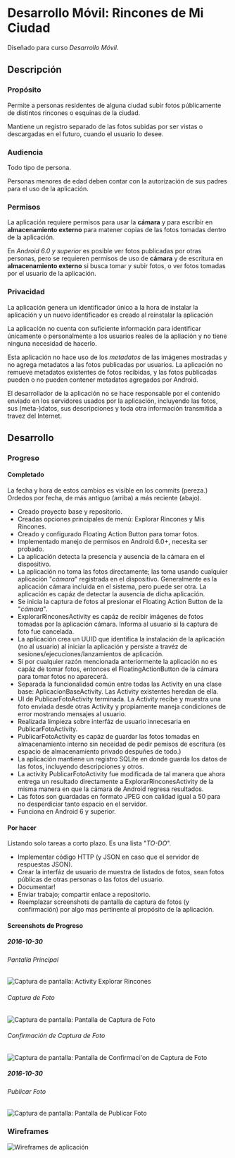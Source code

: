 Desarrollo Móvil: Rincones de Mi Ciudad
=======================================

Diseñado para curso *Desarrollo Móvil*.

Descripción
-----------

### Propósito

Permite a personas residentes de alguna ciudad subir fotos públicamente de distintos rincones o esquinas de la ciudad.

Mantiene un registro separado de las fotos subidas por ser vistas o descargadas en el futuro, cuando el usuario lo desee.

### Audiencia

Todo tipo de persona.

Personas menores de edad deben contar con la autorización de sus padres para el uso de la aplicación.

### Permisos

La aplicación requiere permisos para usar la **cámara** y para escribir en **almacenamiento externo** para matener copias de las fotos tomadas dentro de la aplicación.

En *Android 6.0 y superior* es posible ver fotos publicadas por otras personas, pero se requieren permisos de uso de **cámara** y de escritura en **almacenamiento externo** si busca tomar y subir fotos, o ver fotos tomadas por el usuario de la aplicación.

### Privacidad

La aplicación genera un identificador único a la hora de instalar la aplicación y un nuevo identificador es creado al reinstalar la aplicación

La aplicación no cuenta con suficiente información para identificar únicamente o personalmente a los usuarios reales de la apliación y no tiene ninguna necesidad de hacerlo.

Esta aplicación no hace uso de los *metadatos* de las imágenes mostradas y no agrega metadatos a las fotos publicadas por usuarios. La aplicación no remueve metadatos existentes de fotos recibidas, y las fotos publicadas pueden o no pueden contener metadatos agregados por Android.

El desarrollador de la aplicación no se hace responsable por el contenido enviado en los servidores usados por la aplicación, incluyendo las fotos, sus (meta-)datos, sus descripciones y toda otra información transmitida a travez del Internet.

Desarrollo
----------

### Progreso

#### Completado

La fecha y hora de estos cambios es visible en los commits (pereza.) Ordedos por fecha, de más antiguo (arriba) a más reciente (abajo).

* Creado proyecto base y repositorio.
* Creadas opciones principales de menú: Explorar Rincones y Mis Rincones.
* Creado y configurado Floating Action Button para tomar fotos.
* Implementado manejo de permisos en Android 6.0+, necesita ser probado.
* La aplicación detecta la presencia y ausencia de la cámara en el dispositivo.
* La aplicación no toma las fotos directamente; las toma usando cualquier aplicación "*cámara*" registrada en el dispositivo. Generalmente es la aplicación cámara incluida en el sistema, pero puede ser otra. La aplicación es capáz de detectar la ausencia de dicha aplicación.
* Se inicia la captura de fotos al presionar el Floating Action Button de la "*cámara*".
* ExplorarRinconesActivity es capáz de recibir imágenes de fotos tomadas por la aplicación cámara. Informa al usuario si la captura de foto fue cancelada.
* La aplicación crea un UUID que identifica la instalación de la aplicación (no al usuario) al iniciar la aplicación y persiste a travéz de sesiones/ejecuciones/lanzamientos de aplicación.
* Si por cualquier razón mencionada anteriormente la aplicación no es capáz de tomar fotos, entonces el FloatingActionButton de la cámara para tomar fotos no aparecerá.
* Separada la funcionalidad común entre todas las Activity en una clase base: AplicacionBaseActivity. Las Activity existentes heredan de ella.
* UI de PublicarFotoActivity terminada. La Activity recibe y muestra una foto enviada desde otras Activity y propiamente maneja condiciones de error mostrando mensajes al usuario.
* Realizada limpieza sobre interfáz de usuario innecesaria en PublicarFotoActivity.
* PublicarFotoActivity es capáz de guardar las fotos tomadas en almacenamiento interno sin neceidad de pedir pemisos de escritura (es espacio de almacenamiento privado despuñes de todo.)
* La aplicación mantiene un registro SQLite en donde guarda los datos de las fotos, incluyendo descripciones y otros.
* La activity PublicarFotoActivity fue modificada de tal manera que ahora entrega un resultado directamente a ExplorarRinconesActivity de la misma manera en que la cámara de Android regresa resultados.
* Las fotos son guardadas en formato JPEG con calidad igual a 50 para no desperdiciar tanto espacio en el servidor.
* Funciona en Android 6 y superior.

#### Por hacer

Listando solo tareas a corto plazo. Es una lista "*TO-DO*".

* Implementar código HTTP (y JSON en caso que el servidor de respuestas JSON).
* Crear la interfáz de usuario de muestra de listados de fotos, sean fotos públicas de otras personas o las fotos del usuario.
* Documentar!
* Enviar trabajo; compartir enlace a repositorio.
* Reemplazar screenshots de pantalla de captura de fotos (y confirmación) por algo mas pertinente al propósito de la aplicación.

#### Screenshots de Progreso

##### 2016-10-30

###### Pantalla Principal

![Captura de pantalla: Activity Explorar Rincones](https://dl.dropboxusercontent.com/u/92267203/Static/uni/Desarrollo%20M%C3%B3vil/RinconesDeMiCiudad/screenshots/2016-10-30-explorar-rincones.png)

###### Captura de Foto

![Captura de pantalla: Pantalla de Captura de Foto](https://dl.dropboxusercontent.com/u/92267203/Static/uni/Desarrollo%20M%C3%B3vil/RinconesDeMiCiudad/screenshots/2016-10-30-captura-de-foto.png)

###### Confirmación de Captura de Foto

![Captura de pantalla: Pantalla de Confirmaci'on de Captura de Foto](https://dl.dropboxusercontent.com/u/92267203/Static/uni/Desarrollo%20M%C3%B3vil/RinconesDeMiCiudad/screenshots/2016-10-30-confirmacion-foto.png)

##### 2016-10-30

###### Publicar Foto

![Captura de pantalla: Pantalla de Publicar Foto](https://dl.dropboxusercontent.com/u/92267203/Static/uni/Desarrollo%20M%C3%B3vil/RinconesDeMiCiudad/screenshots/2016-11-6-publicar-foto.png)

### Wireframes

![Wireframes de aplicación](https://dl.dropboxusercontent.com/u/92267203/Static/uni/Desarrollo%20M%C3%B3vil/RinconesDeMiCiudad/wireframes/2016-10-30-wireframe.png)